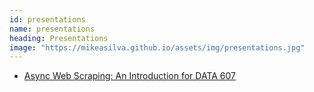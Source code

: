 ```yaml
---
id: presentations
name: presentations
heading: Presentations
image: "https://mikeasilva.github.io/assets/img/presentations.jpg"
---
```


* [Async Web Scraping: An Introduction for DATA 607](https://mikeasilva.github.io/presentations/data-607/)
